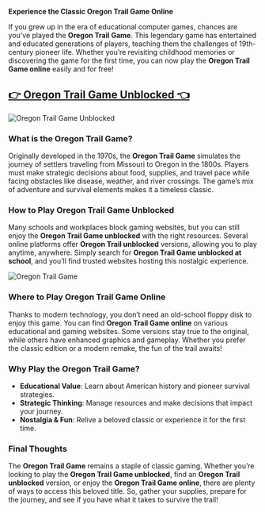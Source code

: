 **Experience the Classic Oregon Trail Game Online**

If you grew up in the era of educational computer games, chances are you’ve played the **Oregon Trail Game**. This legendary game has entertained and educated generations of players, teaching them the challenges of 19th-century pioneer life. Whether you’re revisiting childhood memories or discovering the game for the first time, you can now play the **Oregon Trail Game online** easily and for free!

## <a href="https://classroom-6x-cool.gitlab.io/">👉 Oregon Trail Game Unblocked 👈</a>

![Oregon Trail Game Unblocked](https://github.com/user-attachments/assets/34114f33-8b8e-414d-9aa3-0dab42f396db)

### What is the Oregon Trail Game?
Originally developed in the 1970s, the **Oregon Trail Game** simulates the journey of settlers traveling from Missouri to Oregon in the 1800s. Players must make strategic decisions about food, supplies, and travel pace while facing obstacles like disease, weather, and river crossings. The game’s mix of adventure and survival elements makes it a timeless classic.

### How to Play Oregon Trail Game Unblocked
Many schools and workplaces block gaming websites, but you can still enjoy the **Oregon Trail Game unblocked** with the right resources. Several online platforms offer **Oregon Trail unblocked** versions, allowing you to play anytime, anywhere. Simply search for **Oregon Trail Game unblocked at school**, and you’ll find trusted websites hosting this nostalgic experience.

![Oregon Trail Game](https://github.com/user-attachments/assets/142e6839-971a-46e2-93c1-2c82193d7aac)

### Where to Play Oregon Trail Game Online
Thanks to modern technology, you don’t need an old-school floppy disk to enjoy this game. You can find **Oregon Trail Game online** on various educational and gaming websites. Some versions stay true to the original, while others have enhanced graphics and gameplay. Whether you prefer the classic edition or a modern remake, the fun of the trail awaits!

### Why Play the Oregon Trail Game?
- **Educational Value**: Learn about American history and pioneer survival strategies.
- **Strategic Thinking**: Manage resources and make decisions that impact your journey.
- **Nostalgia & Fun**: Relive a beloved classic or experience it for the first time.

### Final Thoughts
The **Oregon Trail Game** remains a staple of classic gaming. Whether you’re looking to play the **Oregon Trail Game unblocked**, find an **Oregon Trail unblocked** version, or enjoy the **Oregon Trail Game online**, there are plenty of ways to access this beloved title. So, gather your supplies, prepare for the journey, and see if you have what it takes to survive the trail!
